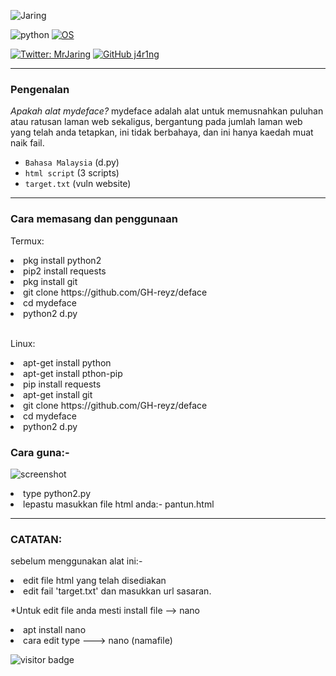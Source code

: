 ![Jaring](https://i.ibb.co/MgGBS2T/ezgif-com-gif-maker-1.gif)

![python](https://img.shields.io/badge/made%20with-python-blue.svg)
[![OS](https://img.shields.io/badge/Tested%20On-Linux%20%7C%20Android-yellowgreen.svg)](https://termux.com/)
</center>
<p>

<p align="center">

[![Twitter: MrJaring](https://img.shields.io/twitter/follow/MrJaring?style=social)](https://twitter.com/MrJaring)
[![GitHub j4r1ng](https://img.shields.io/github/followers/j4r1ng?label=follow&style=social)](https://github.com/j4r1ng)

------------------------------------------------------------------------

### Pengenalan
*Apakah alat mydeface?*
mydeface adalah alat untuk memusnahkan puluhan atau ratusan laman web sekaligus, 
bergantung pada jumlah laman web yang telah anda tetapkan, 
ini tidak berbahaya, dan ini hanya kaedah muat naik fail.

* `Bahasa Malaysia` (d.py)
* `html script` (3 scripts)
* `target.txt` (vuln website)

------------------------------------------------------------------------

### Cara memasang dan penggunaan

<p>Termux:</p>
<li>pkg install python2</li>
<li>pip2 install requests</li>
<li>pkg install git</li>
<li>git clone https://github.com/GH-reyz/deface</li>
<li>cd mydeface</li>
<li>python2 d.py</li>
<br>


<p>Linux:</p>
<li>apt-get install python</li>
<li>apt-get install pthon-pip</li>
<li>pip install requests</li>
<li>apt-get install git</li>
<li>git clone https://github.com/GH-reyz/deface</li>
<li>cd mydeface</li>
<li>python2 d.py</li>
<p>

### Cara guna:- 

![screenshot](https://armano.vn/images/mydeface-ss.jpg)

<li>type python2.py</li>
<li>lepastu masukkan file html anda:- pantun.html</li>

------------------------------------------------------------------------

### CATATAN: 
sebelum menggunakan alat ini:- 
<li>edit file html yang telah disediakan</li>
<li>edit fail 'target.txt' dan masukkan url sasaran.</li>
<p>
*Untuk edit file anda mesti install file --> nano
<br>
<li>apt install nano</li>
<li>cara edit type ---> nano (namafile)</li>
<p>

![visitor badge](https://visitor-badge.laobi.icu/badge?page_id=j4r1ng)
